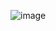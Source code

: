 ![image](https://github.com/VanHoang110802/Competitive_Programming/assets/108053955/707fbafb-e5d3-4896-80aa-4f0608c6d6e8)
